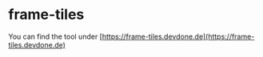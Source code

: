 # frame-tiles

You can find the tool under [https://frame-tiles.devdone.de](https://frame-tiles.devdone.de)

